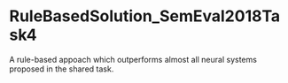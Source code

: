 # RuleBasedSolution_SemEval2018Task4
A rule-based appoach which outperforms almost all neural systems proposed in the shared task.
